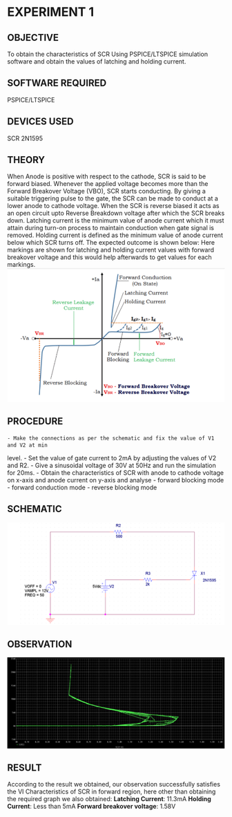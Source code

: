 # EXPERIMENT 1

## OBJECTIVE
To obtain the characteristics of SCR Using PSPICE/LTSPICE simulation software and obtain the values of latching and holding current.

## SOFTWARE REQUIRED
PSPICE/LTSPICE

## DEVICES USED
SCR 2N1595

## THEORY
When Anode is positive with respect to the cathode, SCR is said to be forward biased.
Whenever the applied voltage becomes more than the Forward Breakover Voltage (VBO),
SCR starts conducting. By giving a suitable triggering pulse to the gate, the SCR can be made
to conduct at a lower anode to cathode voltage. When the SCR is reverse biased it acts as
an open circuit upto Reverse Breakdown voltage after which the SCR breaks down. Latching
current is the minimum value of anode current which it must attain during turn-on process
to maintain conduction when gate signal is removed. Holding current is defined as the
minimum value of anode current below which SCR turns off. The expected outcome is
shown below: Here markings are shown for latching and holding current values with
forward breakover voltage and this would help afterwards to get values for each markings.
![V-I characteristic of SCR](static/1.png)


## PROCEDURE
	- Make the connections as per the schematic and fix the value of V1 and V2 at min
level.
	- Set the value of gate current to 2mA by adjusting the values of V2 and R2.
	- Give a sinusoidal voltage of 30V at 50Hz and run the simulation for 20ms.
	- Obtain the characteristics of SCR with anode to cathode voltage on x-axis and anode
current on y-axis and analyse
		- forward blocking mode
		- forward conduction mode
		- reverse blocking mode

## SCHEMATIC
![schematics](static/2.png)

## OBSERVATION
![observations](static/3.png)

## RESULT
According to the result we obtained, our observation successfully satisfies the VI
Characteristics of SCR in forward region, here other than obtaining the required graph we
also obtained:
**Latching Current**: 11.3mA
**Holding Current**: Less than 5mA
**Forward breakover voltage**: 1.58V
